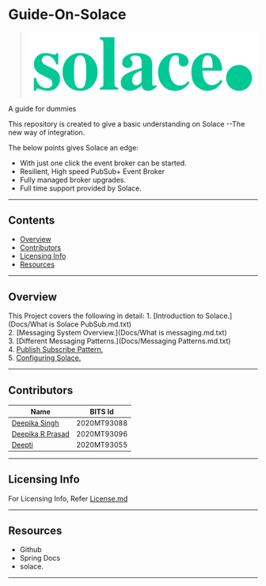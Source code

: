 # Guide-On-Solace


> ![solace.](Docs/solacelogo.png)


A guide for dummies

This repository is created to give a basic understanding on Solace --The new way of integration.

The below points gives Solace an edge:

- With just one click the event broker can be started.
- Resilient, High speed PubSub+ Event Broker
- Fully managed broker upgrades.
- Full time support provided by Solace.

---------------------------------------------

## Contents

* [Overview](#overview)
* [Contributors](#contributors)
* [Licensing Info](#licensing-info)
* [Resources](#resources)

-----------------------------------------

## Overview

This Project covers the following in detail:
    1. [Introduction to Solace.](Docs/What is Solace PubSub.md.txt) <br/>
    2. [Messaging System Overview.](Docs/What is messaging.md.txt) <br/>
    3. [Different Messaging Patterns.](Docs/Messaging Patterns.md.txt) <br/>
    4. [Publish Subscribe Pattern.](Docs/Publish-Subscribe.md) <br/>
    5. [Configuring Solace.](Docs/configuringSolace.md) <br/>

-----------------------------------------

## Contributors

 | Name | BITS Id |
 | ---- | ------- |
 | [Deepika Singh](https://github.com/2020MT93088) | 2020MT93088 |
 | [Deepika R Prasad](https://github.com/Deepika-R-Prasad) | 2020MT93096 |
 | [Deepti](https://github.com/deepti810) | 2020MT93055 |

------------------------------------------

## Licensing Info

For Licensing Info, Refer [License.md](Docs/License.md)

-------------------------------------------

## Resources

* Github
* Spring Docs
* solace.
--------------------------------------------
